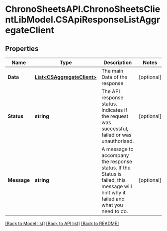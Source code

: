 # ChronoSheetsAPI.ChronoSheetsClientLibModel.CSApiResponseListAggregateClient
## Properties

Name | Type | Description | Notes
------------ | ------------- | ------------- | -------------
**Data** | [**List&lt;CSAggregateClient&gt;**](CSAggregateClient.md) | The main Data of the response | [optional] 
**Status** | **string** | The API response status. Indicates if the request was successful, failed or was unauthorised. | [optional] 
**Message** | **string** | A message to accompany the response status.  If the Status is failed, this message will hint why it failed and what you need to do. | [optional] 

[[Back to Model list]](../README.md#documentation-for-models) [[Back to API list]](../README.md#documentation-for-api-endpoints) [[Back to README]](../README.md)

